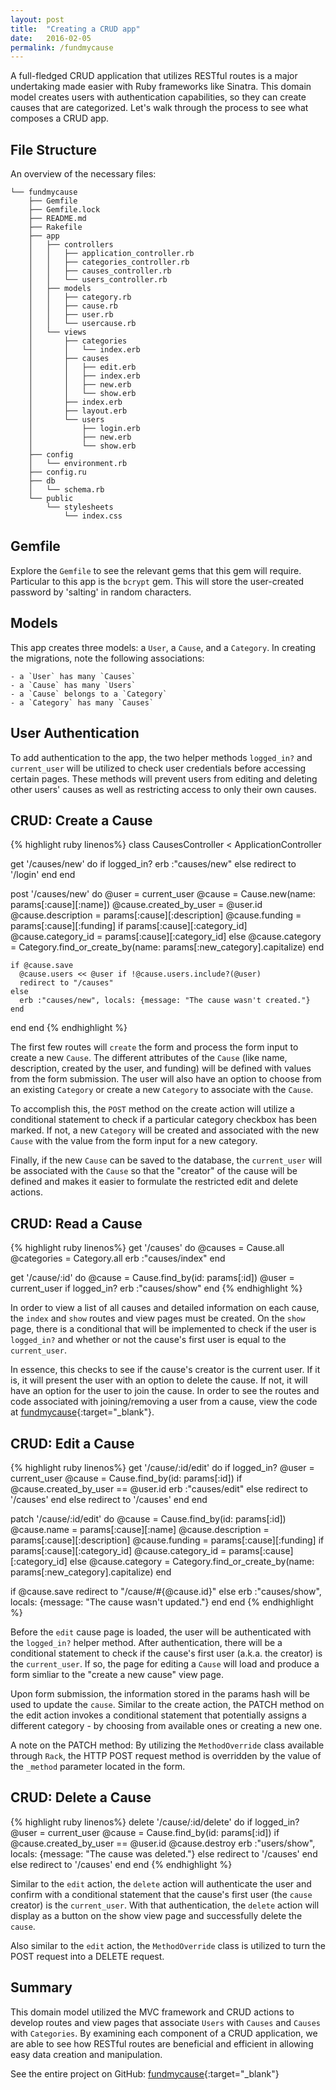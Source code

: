 ```yaml
---
layout: post
title:  "Creating a CRUD app"
date:   2016-02-05
permalink: /fundmycause
---
```


A full-fledged CRUD application that utilizes RESTful routes is a major undertaking made easier with Ruby frameworks like Sinatra. This domain model creates users with authentication capabilities, so they can create causes that are categorized. Let's walk through the process to see what composes a CRUD app.

**File Structure**
---

An overview of the necessary files:

    └── fundmycause
        ├── Gemfile
        ├── Gemfile.lock
        ├── README.md
        ├── Rakefile
        ├── app
        │   ├── controllers
        │   │   ├── application_controller.rb
        │   │   ├── categories_controller.rb
        │   │   ├── causes_controller.rb
        │   │   └── users_controller.rb
        │   ├── models
        │   │   ├── category.rb
        │   │   ├── cause.rb
        │   │   ├── user.rb
        │   │   └── usercause.rb
        │   └── views
        │       ├── categories
        │       │   └── index.erb
        │       ├── causes
        │       │   ├── edit.erb
        │       │   ├── index.erb
        │       │   ├── new.erb
        │       │   └── show.erb
        │       ├── index.erb
        │       ├── layout.erb
        │       └── users
        │           ├── login.erb
        │           ├── new.erb
        │           └── show.erb
        ├── config
        │   └── environment.rb
        ├── config.ru
        ├── db
        │   └── schema.rb
        └── public
            └── stylesheets
                └── index.css

**Gemfile**
---

Explore the `Gemfile` to see the relevant gems that this gem will require. Particular to this app is the `bcrypt` gem. This will store the user-created password by 'salting' in random characters. 


**Models**
---

This app creates three models: a `User`, a `Cause`, and a `Category`. In creating the migrations, note the following associations:

    - a `User` has many `Causes`
    - a `Cause` has many `Users`
    - a `Cause` belongs to a `Category`
    - a `Category` has many `Causes`


**User Authentication**
---

To add authentication to the app, the two helper methods `logged_in?` and `current_user` will be utilized to check user credentials before accessing certain pages. These methods will prevent users from editing and deleting other users' causes as well as restricting access to only their own causes.


**CRUD: Create a Cause**
---
{% highlight ruby linenos%}
class CausesController < ApplicationController

  get '/causes/new' do
    if logged_in?
      erb :"causes/new"
    else
      redirect to '/login'
    end
  end

  post '/causes/new' do
    @user = current_user
    @cause = Cause.new(name: params[:cause][:name])
    @cause.created_by_user = @user.id
    @cause.description = params[:cause][:description]
    @cause.funding = params[:cause][:funding]
    if params[:cause][:category_id]
      @cause.category_id = params[:cause][:category_id]
    else
      @cause.category = Category.find_or_create_by(name: params[:new_category].capitalize)
    end

    if @cause.save
      @cause.users << @user if !@cause.users.include?(@user)
      redirect to "/causes"
    else
      erb :"causes/new", locals: {message: "The cause wasn't created."}
    end
  end
end
{% endhighlight %}

The first few routes will `create` the form and process the form input to create a new `Cause`. The different attributes of the `Cause` (like name, description, created by the user, and funding) will be defined with values from the form submission. The user will also have an option to choose from an existing `Category` or create a new `Category` to associate with the `Cause`.

To accomplish this, the `POST` method on the create action will utilize a conditional statement to check if a particular category checkbox has been marked. If not, a new `Category` will be created and associated with the new `Cause` with the value from the form input for a new category.

Finally, if the new `Cause` can be saved to the database, the `current_user` will be associated with the `Cause` so that the "creator" of the cause will be defined and makes it easier to formulate the restricted edit and delete actions.

**CRUD: Read a Cause**
---
{% highlight ruby linenos%}
get '/causes' do
  @causes = Cause.all
  @categories = Category.all
  erb :"causes/index"
end

get '/cause/:id' do
  @cause = Cause.find_by(id: params[:id])
  @user = current_user if logged_in?
  erb :"causes/show"
end
{% endhighlight %}

In order to view a list of all causes and detailed information on each cause, the `index` and `show` routes and view pages must be created. On the `show` page, there is a conditional that will be implemented to check if the user is `logged_in?` and whether or not the cause's first user is equal to the `current_user`. 

In essence, this checks to see if the cause's creator is the current user. If it is, it will present the user with an option to delete the cause. If not, it will have an option for the user to join the cause. In order to see the routes and code associated with joining/removing a user from a cause, view the code at [fundmycause](https://github.com/eric-an/fundmycause/blob/master/app/controllers/causes_controller.rb#L42-L51){:target="_blank"}.


**CRUD: Edit a Cause**
---
{% highlight ruby linenos%}
get '/cause/:id/edit' do
  if logged_in?
    @user = current_user
    @cause = Cause.find_by(id: params[:id])
    if @cause.created_by_user == @user.id
      erb :"causes/edit"
    else
      redirect to '/causes'
    end
  else
    redirect to '/causes'
  end
end

patch '/cause/:id/edit' do
  @cause = Cause.find_by(id: params[:id])
  @cause.name = params[:cause][:name]
  @cause.description = params[:cause][:description]
  @cause.funding = params[:cause][:funding]
  if params[:cause][:category_id]
    @cause.category_id = params[:cause][:category_id]
  else
    @cause.category = Category.find_or_create_by(name: params[:new_category].capitalize)
  end

  if @cause.save
    redirect to "/cause/#{@cause.id}"
  else
    erb :"causes/show", locals: {message: "The cause wasn't updated."}
  end
end
{% endhighlight %}

Before the `edit` cause page is loaded, the user will be authenticated with the `logged_in?` helper method. After authentication, there will be a conditional statement to check if the cause's first user (a.k.a. the creator) is the `current_user`. If so, the page for editing a `Cause` will load and produce a form simliar to the "create a new cause" view page.

Upon form submission, the information stored in the params hash will be used to update the `cause`. Similar to the create action, the PATCH method on the edit action invokes a conditional statement that potentially assigns a different category - by choosing from available ones or creating a new one.

A note on the PATCH method: By utilizing the `MethodOverride` class available through `Rack`, the HTTP POST request method is overridden by the value of the `_method` parameter located in the form. 

**CRUD: Delete a Cause**
---
{% highlight ruby linenos%}
delete '/cause/:id/delete' do
  if logged_in?
    @user = current_user
    @cause = Cause.find_by(id: params[:id])
    if @cause.created_by_user == @user.id
      @cause.destroy
      erb :"users/show", locals: {message: "The cause was deleted."}
    else
      redirect to '/causes'
    end
  else
    redirect to '/causes'
  end
end
{% endhighlight %}

Similar to the `edit` action, the `delete` action will authenticate the user and confirm with a conditional statement that the cause's first user (the `cause` creator) is the `current_user`. With that authentication, the `delete` action will display as a button on the show view page and successfully delete the `cause`.

Also similar to the `edit` action, the `MethodOverride` class is utilized to turn the POST request into a DELETE request.

**Summary**
---

This domain model utilized the MVC framework and CRUD actions to develop routes and view pages that associate `Users` with `Causes` and `Causes` with `Categories`. By examining each component of a CRUD application, we are able to see how RESTful routes are beneficial and efficient in allowing easy data creation and manipulation.

See the entire project on GitHub: [fundmycause](https://github.com/eric-an/fundmycause){:target="_blank"} 

